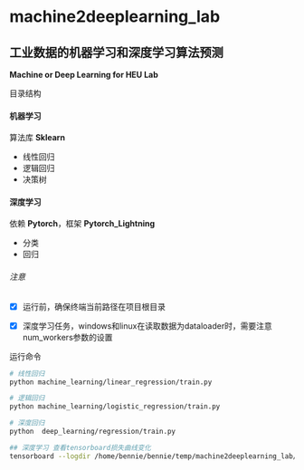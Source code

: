 # machine2deeplearning_lab
##  工业数据的机器学习和深度学习算法预测

**Machine or Deep Learning for HEU Lab**

目录结构

#### 机器学习
算法库 **Sklearn**
- 线性回归
- 逻辑回归
- 决策树

#### 深度学习
依赖 **Pytorch**，框架 **Pytorch_Lightning**
- 分类
- 回归

###### 注意
- [x]  运行前，确保终端当前路径在项目根目录

- [x]  深度学习任务，windows和linux在读取数据为dataloader时，需要注意num_workers参数的设置

运行命令
```bash
# 线性回归
python machine_learning/linear_regression/train.py

# 逻辑回归
python machine_learning/logistic_regression/train.py

# 深度回归
python  deep_learning/regression/train.py

## 深度学习 查看tensorboard损失曲线变化
tensorboard --logdir /home/bennie/bennie/temp/machine2deeplearning_lab/deep_learning/regression/tb_logs/npvproject/version_0
```

